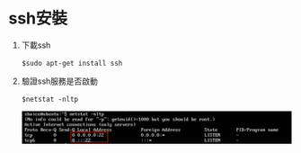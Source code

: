 # ssh安裝
1. 下載ssh
   ```
   $sudo apt-get install ssh
   ```
2. 驗證ssh服務是否啟動
   ```
   $netstat -nltp
   ```
   ![check_ssh_is_available.png](ssh_install/check_ssh_is_available.png)
   

